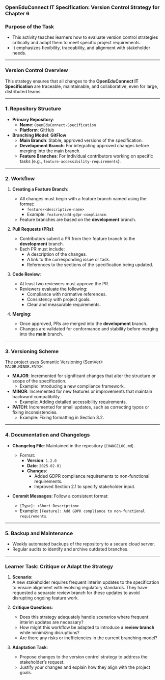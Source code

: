 ### OpenEduConnect IT Specification: Version Control Strategy for Chapter 6

### Purpose of the Task
* This activity teaches learners how to evaluate version control strategies critically and adapt them to meet specific project requirements. 
* It emphasizes flexibility, traceability, and alignment with stakeholder needs.
---

### **Version Control Overview**
This strategy ensures that all changes to the **OpenEduConnect IT Specification** are traceable, maintainable, and collaborative, even for large, distributed teams.

---

### **1. Repository Structure**
- **Primary Repository**: 
  - **Name**: `OpenEduConnect-Specification`
  - **Platform**: GitHub
- **Branching Model**: **GitFlow**
  - **Main Branch**: Stable, approved versions of the specification.
  - **Development Branch**: For integrating approved changes before merging into the main branch.
  - **Feature Branches**: For individual contributors working on specific tasks (e.g., `feature-accessibility-requirements`).

---

### **2. Workflow**
1. **Creating a Feature Branch**:
   - All changes must begin with a feature branch named using the format:
     - `feature/<descriptive-name>`
     - Example: `feature/add-gdpr-compliance`.
   - Feature branches are based on the **development** branch.

2. **Pull Requests (PRs)**:
   - Contributors submit a PR from their feature branch to the **development** branch.
   - Each PR must include:
     - A description of the changes.
     - A link to the corresponding issue or task.
     - References to the sections of the specification being updated.

3. **Code Review**:
   - At least two reviewers must approve the PR.
   - Reviewers evaluate the following:
     - Compliance with normative references.
     - Consistency with project goals.
     - Clear and measurable requirements.

4. **Merging**:
   - Once approved, PRs are merged into the **development** branch.
   - Changes are validated for conformance and stability before merging into the **main** branch.

---

### **3. Versioning Scheme**
The project uses Semantic Versioning (SemVer):  
`MAJOR.MINOR.PATCH`  
- **MAJOR**: Incremented for significant changes that alter the structure or scope of the specification.
  - Example: Introducing a new compliance framework.
- **MINOR**: Incremented for new features or improvements that maintain backward compatibility.
  - Example: Adding detailed accessibility requirements.
- **PATCH**: Incremented for small updates, such as correcting typos or fixing inconsistencies.
  - Example: Fixing formatting in Section 3.2.

---

### **4. Documentation and Changelogs**
- **Changelog File**: Maintained in the repository (`CHANGELOG.md`).
  - Format:
    - **Version**: `1.2.0`
    - **Date**: `2025-02-01`
    - **Changes**:
      - Added GDPR compliance requirements to non-functional requirements.
      - Improved Section 2.1 to specify stakeholder input.

- **Commit Messages**: Follow a consistent format:
  - `[Type]: <Short Description>`
  - Example: `[Feature]: Add GDPR compliance to non-functional requirements`.

---

### **5. Backup and Maintenance**
- Weekly automated backups of the repository to a secure cloud server.
- Regular audits to identify and archive outdated branches.

---

### Learner Task: Critique or Adapt the Strategy
1. **Scenario**:  
   A new stakeholder requires frequent interim updates to the specification to ensure alignment with evolving regulatory standards. They have requested a separate review branch for these updates to avoid disrupting ongoing feature work.

2. **Critique Questions**:
   - Does this strategy adequately handle scenarios where frequent interim updates are necessary?
   - How might this workflow be adapted to introduce a **review branch** while minimizing disruptions?
   - Are there any risks or inefficiencies in the current branching model?

3. **Adaptation Task**:
   - Propose changes to the version control strategy to address the stakeholder’s request.
   - Justify your changes and explain how they align with the project goals.
